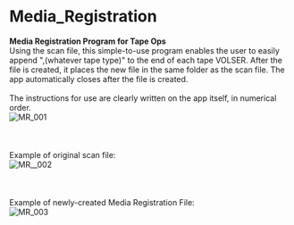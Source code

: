 # Media_Registration
<b>Media Registration Program for Tape Ops</B>
<br>
Using the scan file, this simple-to-use program enables the user to easily append ",(whatever tape type)" to the end of each tape VOLSER. After the file is created, it places the new file in the same folder as the scan file. The app automatically closes after the file is created.  
<br>
The instructions for use are clearly written on the app itself, in numerical order. 
<br>
![MR_001](https://user-images.githubusercontent.com/14056593/62066986-49392b80-b1f8-11e9-9dfd-8b1d35440a2a.JPG)
<br>
<br>
<br>
<br>
Example of original scan file:
<br>
![MR__002](https://user-images.githubusercontent.com/14056593/62075889-efdaf780-b20b-11e9-8bf9-1fa48e303543.JPG)
<br>
<br>
<br>
<br>
Example of newly-created Media Registration File: 
<br>
![MR_003](https://user-images.githubusercontent.com/14056593/62075968-231d8680-b20c-11e9-9c61-5d166a87fb16.JPG)



 

 



